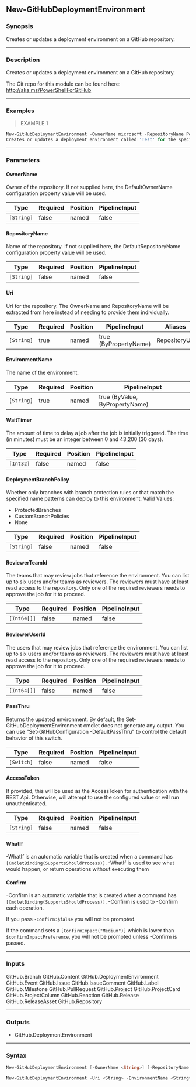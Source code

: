 New-GitHubDeploymentEnvironment
-------------------------------

### Synopsis
Creates or updates a deployment environment on a GitHub repository.

---

### Description

Creates or updates a deployment environment on a GitHub repository.

The Git repo for this module can be found here: http://aka.ms/PowerShellForGitHub

---

### Examples
> EXAMPLE 1

```PowerShell
New-GitHubDeploymentEnvironment -OwnerName microsoft -RepositoryName PowerShellForGitHub -EnvironmentName 'Test'
Creates or updates a deployment environment called 'Test' for the specified repo.
```

---

### Parameters
#### **OwnerName**
Owner of the repository.
If not supplied here, the DefaultOwnerName configuration property value will be used.

|Type      |Required|Position|PipelineInput|
|----------|--------|--------|-------------|
|`[String]`|false   |named   |false        |

#### **RepositoryName**
Name of the repository.
If not supplied here, the DefaultRepositoryName configuration property value will be used.

|Type      |Required|Position|PipelineInput|
|----------|--------|--------|-------------|
|`[String]`|false   |named   |false        |

#### **Uri**
Uri for the repository.
The OwnerName and RepositoryName will be extracted from here instead of needing to provide
them individually.

|Type      |Required|Position|PipelineInput        |Aliases      |
|----------|--------|--------|---------------------|-------------|
|`[String]`|true    |named   |true (ByPropertyName)|RepositoryUrl|

#### **EnvironmentName**
The name of the environment.

|Type      |Required|Position|PipelineInput                 |
|----------|--------|--------|------------------------------|
|`[String]`|true    |named   |true (ByValue, ByPropertyName)|

#### **WaitTimer**
The amount of time to delay a job after the job is initially triggered.
The time (in minutes) must be an integer between 0 and 43,200 (30 days).

|Type     |Required|Position|PipelineInput|
|---------|--------|--------|-------------|
|`[Int32]`|false   |named   |false        |

#### **DeploymentBranchPolicy**
Whether only branches with branch protection rules or that match the specified name patterns
can deploy to this environment.
Valid Values:

* ProtectedBranches
* CustomBranchPolicies
* None

|Type      |Required|Position|PipelineInput|
|----------|--------|--------|-------------|
|`[String]`|false   |named   |false        |

#### **ReviewerTeamId**
The teams that may review jobs that reference the environment.
You can list up to six users and/or teams as reviewers.
The reviewers must have at least read access to the repository.
Only one of the required reviewers needs to approve the job for it to proceed.

|Type       |Required|Position|PipelineInput|
|-----------|--------|--------|-------------|
|`[Int64[]]`|false   |named   |false        |

#### **ReviewerUserId**
The users that may review jobs that reference the environment.
You can list up to six users and/or teams as reviewers.
The reviewers must have at least read access to the repository.
Only one of the required reviewers needs to approve the job for it to proceed.

|Type       |Required|Position|PipelineInput|
|-----------|--------|--------|-------------|
|`[Int64[]]`|false   |named   |false        |

#### **PassThru**
Returns the updated environment.  By default, the Set-GitHubDeploymentEnvironment cmdlet
does not generate any output.
You can use "Set-GitHubConfiguration -DefaultPassThru" to control the default behavior
of this switch.

|Type      |Required|Position|PipelineInput|
|----------|--------|--------|-------------|
|`[Switch]`|false   |named   |false        |

#### **AccessToken**
If provided, this will be used as the AccessToken for authentication with the
REST Api.  Otherwise, will attempt to use the configured value or will run unauthenticated.

|Type      |Required|Position|PipelineInput|
|----------|--------|--------|-------------|
|`[String]`|false   |named   |false        |

#### **WhatIf**
-WhatIf is an automatic variable that is created when a command has ```[CmdletBinding(SupportsShouldProcess)]```.
-WhatIf is used to see what would happen, or return operations without executing them
#### **Confirm**
-Confirm is an automatic variable that is created when a command has ```[CmdletBinding(SupportsShouldProcess)]```.
-Confirm is used to -Confirm each operation.

If you pass ```-Confirm:$false``` you will not be prompted.

If the command sets a ```[ConfirmImpact("Medium")]``` which is lower than ```$confirmImpactPreference```, you will not be prompted unless -Confirm is passed.

---

### Inputs
GitHub.Branch
GitHub.Content
GitHub.DeploymentEnvironment
GitHub.Event
GitHub.Issue
GitHub.IssueComment
GitHub.Label
GitHub.Milestone
GitHub.PullRequest
GitHub.Project
GitHub.ProjectCard
GitHub.ProjectColumn
GitHub.Reaction
GitHub.Release
GitHub.ReleaseAsset
GitHub.Repository

---

### Outputs
* GitHub.DeploymentEnvironment

---

### Syntax
```PowerShell
New-GitHubDeploymentEnvironment [-OwnerName <String>] [-RepositoryName <String>] -EnvironmentName <String> [-WaitTimer <Int32>] [-DeploymentBranchPolicy <String>] [-ReviewerTeamId <Int64[]>] [-ReviewerUserId <Int64[]>] [-PassThru] [-AccessToken <String>] [-WhatIf] [-Confirm] [<CommonParameters>]
```
```PowerShell
New-GitHubDeploymentEnvironment -Uri <String> -EnvironmentName <String> [-WaitTimer <Int32>] [-DeploymentBranchPolicy <String>] [-ReviewerTeamId <Int64[]>] [-ReviewerUserId <Int64[]>] [-PassThru] [-AccessToken <String>] [-WhatIf] [-Confirm] [<CommonParameters>]
```
